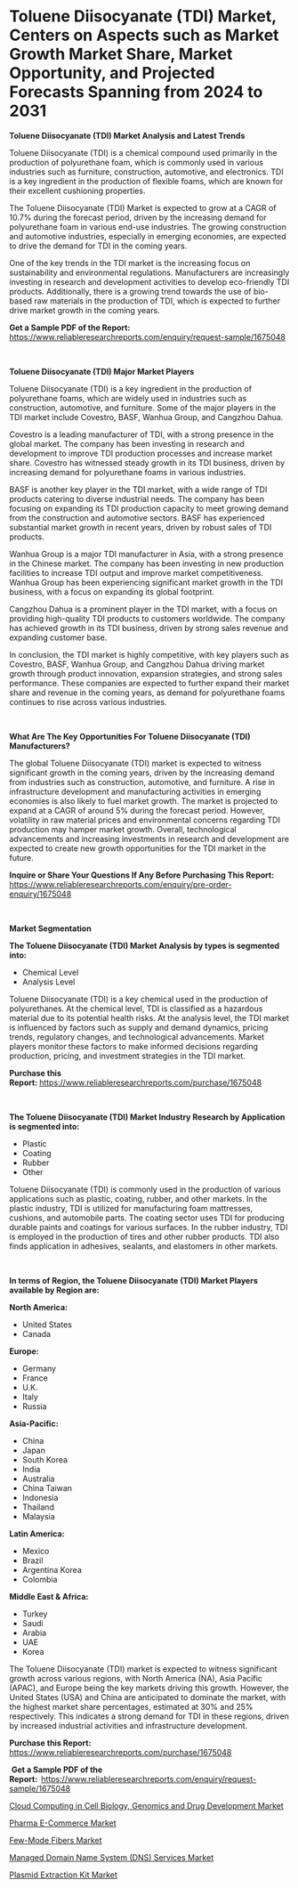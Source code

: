 <p><h1>Toluene Diisocyanate (TDI) Market, Centers on Aspects such as Market Growth Market Share, Market Opportunity, and Projected Forecasts Spanning from 2024 to 2031</h1></p><p><strong>Toluene Diisocyanate (TDI) Market Analysis and Latest Trends</strong></p>
<p><p>Toluene Diisocyanate (TDI) is a chemical compound used primarily in the production of polyurethane foam, which is commonly used in various industries such as furniture, construction, automotive, and electronics. TDI is a key ingredient in the production of flexible foams, which are known for their excellent cushioning properties.</p><p>The Toluene Diisocyanate (TDI) Market is expected to grow at a CAGR of 10.7% during the forecast period, driven by the increasing demand for polyurethane foam in various end-use industries. The growing construction and automotive industries, especially in emerging economies, are expected to drive the demand for TDI in the coming years.</p><p>One of the key trends in the TDI market is the increasing focus on sustainability and environmental regulations. Manufacturers are increasingly investing in research and development activities to develop eco-friendly TDI products. Additionally, there is a growing trend towards the use of bio-based raw materials in the production of TDI, which is expected to further drive market growth in the coming years.</p></p>
<p><strong>Get a Sample PDF of the Report:&nbsp;</strong> <a href="https://www.reliableresearchreports.com/enquiry/request-sample/1675048">https://www.reliableresearchreports.com/enquiry/request-sample/1675048</a></p>
<p>&nbsp;</p>
<p><strong>Toluene Diisocyanate (TDI) Major Market Players</strong></p>
<p><p>Toluene Diisocyanate (TDI) is a key ingredient in the production of polyurethane foams, which are widely used in industries such as construction, automotive, and furniture. Some of the major players in the TDI market include Covestro, BASF, Wanhua Group, and Cangzhou Dahua.</p><p>Covestro is a leading manufacturer of TDI, with a strong presence in the global market. The company has been investing in research and development to improve TDI production processes and increase market share. Covestro has witnessed steady growth in its TDI business, driven by increasing demand for polyurethane foams in various industries.</p><p>BASF is another key player in the TDI market, with a wide range of TDI products catering to diverse industrial needs. The company has been focusing on expanding its TDI production capacity to meet growing demand from the construction and automotive sectors. BASF has experienced substantial market growth in recent years, driven by robust sales of TDI products.</p><p>Wanhua Group is a major TDI manufacturer in Asia, with a strong presence in the Chinese market. The company has been investing in new production facilities to increase TDI output and improve market competitiveness. Wanhua Group has been experiencing significant market growth in the TDI business, with a focus on expanding its global footprint.</p><p>Cangzhou Dahua is a prominent player in the TDI market, with a focus on providing high-quality TDI products to customers worldwide. The company has achieved growth in its TDI business, driven by strong sales revenue and expanding customer base.</p><p>In conclusion, the TDI market is highly competitive, with key players such as Covestro, BASF, Wanhua Group, and Cangzhou Dahua driving market growth through product innovation, expansion strategies, and strong sales performance. These companies are expected to further expand their market share and revenue in the coming years, as demand for polyurethane foams continues to rise across various industries.</p></p>
<p>&nbsp;</p>
<p><strong>What Are The Key Opportunities For Toluene Diisocyanate (TDI) Manufacturers?</strong></p>
<p><p>The global Toluene Diisocyanate (TDI) market is expected to witness significant growth in the coming years, driven by the increasing demand from industries such as construction, automotive, and furniture. A rise in infrastructure development and manufacturing activities in emerging economies is also likely to fuel market growth. The market is projected to expand at a CAGR of around 5% during the forecast period. However, volatility in raw material prices and environmental concerns regarding TDI production may hamper market growth. Overall, technological advancements and increasing investments in research and development are expected to create new growth opportunities for the TDI market in the future.</p></p>
<p><strong>Inquire or Share Your Questions If Any Before Purchasing This Report:</strong> <a href="https://www.reliableresearchreports.com/enquiry/pre-order-enquiry/1675048">https://www.reliableresearchreports.com/enquiry/pre-order-enquiry/1675048</a></p>
<p>&nbsp;</p>
<p><strong>Market Segmentation</strong></p>
<p><strong>The Toluene Diisocyanate (TDI) Market Analysis by types is segmented into:</strong></p>
<p><ul><li>Chemical Level</li><li>Analysis Level</li></ul></p>
<p><p>Toluene Diisocyanate (TDI) is a key chemical used in the production of polyurethanes. At the chemical level, TDI is classified as a hazardous material due to its potential health risks. At the analysis level, the TDI market is influenced by factors such as supply and demand dynamics, pricing trends, regulatory changes, and technological advancements. Market players monitor these factors to make informed decisions regarding production, pricing, and investment strategies in the TDI market.</p></p>
<p><strong>Purchase this Report:&nbsp;</strong><a href="https://www.reliableresearchreports.com/purchase/1675048">https://www.reliableresearchreports.com/purchase/1675048</a></p>
<p>&nbsp;</p>
<p><strong>The Toluene Diisocyanate (TDI) Market Industry Research by Application is segmented into:</strong></p>
<p><ul><li>Plastic</li><li>Coating</li><li>Rubber</li><li>Other</li></ul></p>
<p><p>Toluene Diisocyanate (TDI) is commonly used in the production of various applications such as plastic, coating, rubber, and other markets. In the plastic industry, TDI is utilized for manufacturing foam mattresses, cushions, and automobile parts. The coating sector uses TDI for producing durable paints and coatings for various surfaces. In the rubber industry, TDI is employed in the production of tires and other rubber products. TDI also finds application in adhesives, sealants, and elastomers in other markets.</p></p>
<p>&nbsp;</p>
<p><strong>In terms of Region, the Toluene Diisocyanate (TDI) Market Players available by Region are:</strong></p>
<p>
    <p> <strong> North America: </strong>
        <ul>
            <li>United States</li>
            <li>Canada</li>
        </ul>
        </p> 
    <p> <strong> Europe: </strong>
        <ul>
            <li>Germany</li>
            <li>France</li>
            <li>U.K.</li>
            <li>Italy</li>
            <li>Russia</li>
        </ul>
        </p> 
    <p> <strong> Asia-Pacific: </strong>
        <ul>
            <li>China</li>
            <li>Japan</li>
            <li>South Korea</li>
            <li>India</li>
            <li>Australia</li>
            <li>China Taiwan</li>
            <li>Indonesia</li>
            <li>Thailand</li>
            <li>Malaysia</li>
        </ul>
        </p> 
    <p> <strong> Latin America: </strong>
        <ul>
            <li>Mexico</li>
            <li>Brazil</li>
            <li>Argentina Korea</li>
            <li>Colombia</li>
        </ul>
        </p> 
    <p> <strong> Middle East & Africa: </strong>
        <ul>
            <li>Turkey</li>
            <li>Saudi</li>
            <li>Arabia</li>
            <li>UAE</li>
            <li>Korea</li>
        </ul>
    </p>
    </p>
<p><p>The Toluene Diisocyanate (TDI) market is expected to witness significant growth across various regions, with North America (NA), Asia Pacific (APAC), and Europe being the key markets driving this growth. However, the United States (USA) and China are anticipated to dominate the market, with the highest market share percentages, estimated at 30% and 25% respectively. This indicates a strong demand for TDI in these regions, driven by increased industrial activities and infrastructure development.</p></p>
<p><strong>Purchase this Report: </strong><a href="https://www.reliableresearchreports.com/purchase/1675048">https://www.reliableresearchreports.com/purchase/1675048</a></p>
<p>&nbsp;<strong>Get a Sample PDF of the Report:&nbsp;&nbsp;</strong><a href="https://www.reliableresearchreports.com/enquiry/request-sample/1675048">https://www.reliableresearchreports.com/enquiry/request-sample/1675048</a></p>
<p><strong></strong></p>
<p><p><a href="https://medium.com/@akshatreportprime/analyzing-cloud-computing-in-cell-biology-genomics-and-drug-development-market-global-industry-f286d3a3bf6c">Cloud Computing in Cell Biology, Genomics and Drug Development Market</a></p><p><a href="https://medium.com/@akshatreportprime/pharma-e-commerce-market-furnishes-information-on-market-share-market-trends-and-market-growth-d5b7168108ad">Pharma E-Commerce Market</a></p><p><a href="https://github.com/Krish2023na/Market-Research-Report-List-3/blob/main/few-mode-fibers-market.md">Few-Mode Fibers Market</a></p><p><a href="https://medium.com/@avacampbell767/managed-domain-name-system-dns-services-market-comprehensive-assessment-by-type-application-ede21656dffb">Managed Domain Name System (DNS) Services Market</a></p><p><a href="https://github.com/bmorecock/Market-Research-Report-List-2/blob/main/plasmid-extraction-kit-market.md">Plasmid Extraction Kit Market</a></p></p>